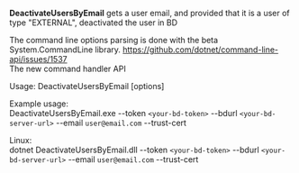 **DeactivateUsersByEmail** gets a user email, and provided that it is a user of type "EXTERNAL", deactivated the user in BD

The command line options parsing is done with the beta System.CommandLine library. https://github.com/dotnet/command-line-api/issues/1537  
The new command handler API
 
 
Usage: DeactivateUsersByEmail [options]  

 
Example usage:  
DeactivateUsersByEmail.exe --token `<your-bd-token>` --bdurl `<your-bd-server-url>` --email `user@email.com` --trust-cert

Linux:  
dotnet DeactivateUsersByEmail.dll --token `<your-bd-token>` --bdurl `<your-bd-server-url>` --email `user@email.com` --trust-cert
